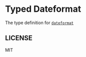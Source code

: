 # Typed Dateformat

The type definition for [`dateformat`](https://github.com/felixge/node-dateformat)

## LICENSE

MIT
